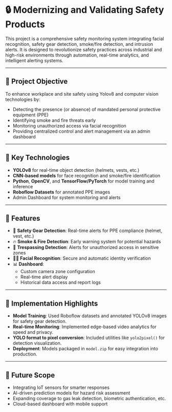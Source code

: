 # 🔒 Modernizing and Validating Safety Products

This project is a comprehensive safety monitoring system integrating facial recognition, safety gear detection, smoke/fire detection, and intrusion alerts. It is designed to revolutionize safety practices across industrial and high-risk environments through automation, real-time analytics, and intelligent alerting systems.

---

## 🎯 Project Objective

To enhance workplace and site safety using Yolov8 and computer vision technologies by:
- Detecting the presence (or absence) of mandated personal protective equipment (PPE)
- Identifying smoke and fire threats early
- Monitoring unauthorized access via facial recognition
- Providing centralized control and alert management via an admin dashboard

---

## 🧠 Key Technologies

- **YOLOv8** for real-time object detection (helmets, vests, etc.)
- **CNN-based models** for face recognition and smoke/fire identification
- **Python**, **OpenCV**, and **TensorFlow/PyTorch** for model training and inference
- **Roboflow Datasets** for annotated PPE images
- Admin Dashboard for system monitoring and alerts

---

## 🧩 Features

- 🎥 **Safety Gear Detection**: Real-time alerts for PPE compliance (helmet, vest, etc.)
- 🔥 **Smoke & Fire Detection**: Early warning system for potential hazards
- 🚷 **Trespassing Detection**: Alerts for unauthorized access in sensitive zones
- 🧑‍💼 **Facial Recognition**: Secure and automatic identity verification
- 📊 **Dashboard**:
  - Custom camera zone configuration
  - Real-time alert display
  - Historical data access and report logs

---

## 🧪 Implementation Highlights

- **Model Training**: Used Roboflow datasets and annotated YOLOv8 images for safety gear detection.
- **Real-time Monitoring**: Implemented edge-based video analytics for speed and privacy.
- **YOLO format to pixel conversion**: Included utilities like `yolo2pixel()` for detection visualization.
- **Deployment**: Models packaged in `model.zip` for easy integration into production.

---

## 🚀 Future Scope

- Integrating IoT sensors for smarter responses
- AI-driven prediction models for hazard risk assessment
- Expanding coverage to gas leak detection, biometric authentication, etc.
- Cloud-based dashboard with mobile support

